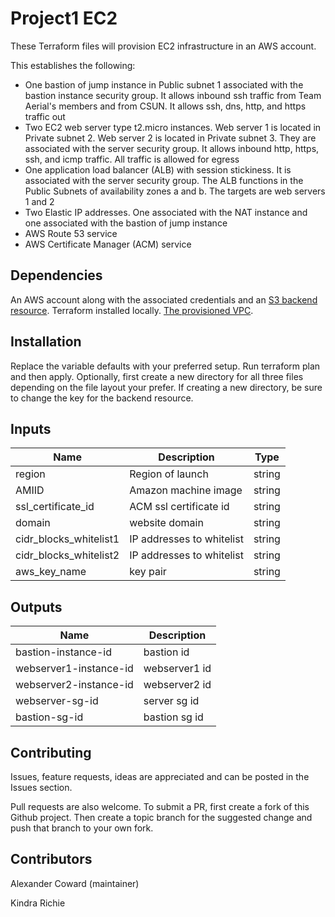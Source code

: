 # Project1 EC2

These Terraform files will provision EC2 infrastructure in an AWS account.  

This establishes the following:

- One bastion of jump instance in Public subnet 1 associated with the bastion instance security group. It allows inbound ssh traffic from Team Aerial's members and from CSUN. It allows ssh, dns, http, and https traffic out
- Two EC2 web server type t2.micro instances. Web server 1 is located in Private subnet 2. Web server 2 is located in Private subnet 3. They are associated with the server security group. It allows inbound http, https, ssh, and icmp traffic. All traffic is allowed for egress
- One application load balancer (ALB) with session stickiness. It is associated with the server security group. The ALB functions in the Public Subnets of availability zones a and b. The targets are web servers 1 and 2
- Two Elastic IP addresses. One associated with the NAT instance and one associated with the bastion of jump instance
- AWS Route 53 service
- AWS Certificate Manager (ACM) service

## Dependencies

An AWS account along with the associated credentials and an [S3 backend resource](https://github.com/alexcoward/Project1Infrastructure/tree/master/terraform/SetupTerraformBackend). 
Terraform installed locally. 
[The provisioned VPC](https://github.com/alexcoward/Project1Infrastructure/tree/master/terraform/VPC). 

## Installation

Replace the variable defaults with your preferred setup. Run terraform plan and then apply. Optionally, first create a new directory for all three files depending on the file layout your prefer. If creating a new directory, be sure to change the key for the backend resource. 

## Inputs

| Name | Description | Type |
|------|-------------|:----:|
| region | Region of launch | string |
| AMIID | Amazon machine image | string |
| ssl_certificate_id | ACM ssl certificate id | string |
| domain | website domain | string |
| cidr_blocks_whitelist1 | IP addresses to whitelist | string |
| cidr_blocks_whitelist2 | IP addresses to whitelist | string |
| aws_key_name | key pair | string |

## Outputs

| Name | Description |
|------|-------------|
| bastion-instance-id | bastion id |
| webserver1-instance-id | webserver1 id |
| webserver2-instance-id | webserver2 id |
| webserver-sg-id | server sg id |
| bastion-sg-id | bastion sg id |

## Contributing

Issues, feature requests, ideas are appreciated and can be posted in the Issues section.

Pull requests are also welcome. To submit a PR, first create a fork of this Github project. Then create a topic branch for the suggested change and push that branch to your own fork.

## Contributors

Alexander Coward (maintainer)

Kindra Richie
